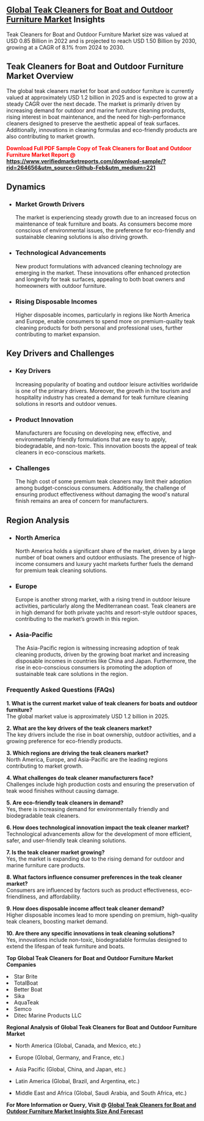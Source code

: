 <h2><a href="https://www.verifiedmarketreports.com/download-sample/?rid=264656&amp;utm_source=Github&amp;utm_medium=221" target="_blank">Global Teak Cleaners for Boat and Outdoor Furniture Market</a> Insights</h2><p>Teak Cleaners for Boat and Outdoor Furniture Market size was valued at USD 0.85 Billion in 2022 and is projected to reach USD 1.50 Billion by 2030, growing at a CAGR of 8.1% from 2024 to 2030.</p><p> <h2>Teak Cleaners for Boat and Outdoor Furniture Market Overview</h2> <p>The global teak cleaners market for boat and outdoor furniture is currently valued at approximately USD 1.2 billion in 2025 and is expected to grow at a steady CAGR over the next decade. The market is primarily driven by increasing demand for outdoor and marine furniture cleaning products, rising interest in boat maintenance, and the need for high-performance cleaners designed to preserve the aesthetic appeal of teak surfaces. Additionally, innovations in cleaning formulas and eco-friendly products are also contributing to market growth.</p> <p><strong><p><span class=""><span style="color: #ff0000;"><strong>Download Full PDF Sample Copy of Teak Cleaners for Boat and Outdoor Furniture Market Report</strong> @ </span><a href="https://www.verifiedmarketreports.com/download-sample/?rid=264656&amp;utm_source=Github-Feb&amp;utm_medium=221" target="_blank">https://www.verifiedmarketreports.com/download-sample/?rid=264656&amp;utm_source=Github-Feb&amp;utm_medium=221</a></span></p></strong></p> <h2>Dynamics</h2> <ul> <li><h3>Market Growth Drivers</h3> <p>The market is experiencing steady growth due to an increased focus on maintenance of teak furniture and boats. As consumers become more conscious of environmental issues, the preference for eco-friendly and sustainable cleaning solutions is also driving growth.</p> </li> <li><h3>Technological Advancements</h3> <p>New product formulations with advanced cleaning technology are emerging in the market. These innovations offer enhanced protection and longevity for teak surfaces, appealing to both boat owners and homeowners with outdoor furniture.</p> </li> <li><h3>Rising Disposable Incomes</h3> <p>Higher disposable incomes, particularly in regions like North America and Europe, enable consumers to spend more on premium-quality teak cleaning products for both personal and professional uses, further contributing to market expansion.</p> </li> </ul> <h2>Key Drivers and Challenges</h2> <ul> <li><h3>Key Drivers</h3> <p>Increasing popularity of boating and outdoor leisure activities worldwide is one of the primary drivers. Moreover, the growth in the tourism and hospitality industry has created a demand for teak furniture cleaning solutions in resorts and outdoor venues.</p> </li> <li><h3>Product Innovation</h3> <p>Manufacturers are focusing on developing new, effective, and environmentally friendly formulations that are easy to apply, biodegradable, and non-toxic. This innovation boosts the appeal of teak cleaners in eco-conscious markets.</p> </li> <li><h3>Challenges</h3> <p>The high cost of some premium teak cleaners may limit their adoption among budget-conscious consumers. Additionally, the challenge of ensuring product effectiveness without damaging the wood's natural finish remains an area of concern for manufacturers.</p> </li> </ul> <h2>Region Analysis</h2> <ul> <li><h3>North America</h3> <p>North America holds a significant share of the market, driven by a large number of boat owners and outdoor enthusiasts. The presence of high-income consumers and luxury yacht markets further fuels the demand for premium teak cleaning solutions.</p> </li> <li><h3>Europe</h3> <p>Europe is another strong market, with a rising trend in outdoor leisure activities, particularly along the Mediterranean coast. Teak cleaners are in high demand for both private yachts and resort-style outdoor spaces, contributing to the market’s growth in this region.</p> </li> <li><h3>Asia-Pacific</h3> <p>The Asia-Pacific region is witnessing increasing adoption of teak cleaning products, driven by the growing boat market and increasing disposable incomes in countries like China and Japan. Furthermore, the rise in eco-conscious consumers is promoting the adoption of sustainable teak care solutions in the region.</p> </li> </ul> <h3>Frequently Asked Questions (FAQs)</h3> <p><strong>1. What is the current market value of teak cleaners for boats and outdoor furniture?</strong><br> The global market value is approximately USD 1.2 billion in 2025.</p> <p><strong>2. What are the key drivers of the teak cleaners market?</strong><br> The key drivers include the rise in boat ownership, outdoor activities, and a growing preference for eco-friendly products.</p> <p><strong>3. Which regions are driving the teak cleaners market?</strong><br> North America, Europe, and Asia-Pacific are the leading regions contributing to market growth.</p> <p><strong>4. What challenges do teak cleaner manufacturers face?</strong><br> Challenges include high production costs and ensuring the preservation of teak wood finishes without causing damage.</p> <p><strong>5. Are eco-friendly teak cleaners in demand?</strong><br> Yes, there is increasing demand for environmentally friendly and biodegradable teak cleaners.</p> <p><strong>6. How does technological innovation impact the teak cleaner market?</strong><br> Technological advancements allow for the development of more efficient, safer, and user-friendly teak cleaning solutions.</p> <p><strong>7. Is the teak cleaner market growing?</strong><br> Yes, the market is expanding due to the rising demand for outdoor and marine furniture care products.</p> <p><strong>8. What factors influence consumer preferences in the teak cleaner market?</strong><br> Consumers are influenced by factors such as product effectiveness, eco-friendliness, and affordability.</p> <p><strong>9. How does disposable income affect teak cleaner demand?</strong><br> Higher disposable incomes lead to more spending on premium, high-quality teak cleaners, boosting market demand.</p> <p><strong>10. Are there any specific innovations in teak cleaning solutions?</strong><br> Yes, innovations include non-toxic, biodegradable formulas designed to extend the lifespan of teak furniture and boats.</p> </p><p><strong>Top Global Teak Cleaners for Boat and Outdoor Furniture Market Companies</strong></p><div data-test-id=""><p><li>Star Brite</li><li> TotalBoat</li><li> Better Boat</li><li> Sika</li><li> AquaTeak</li><li> Semco</li><li> Ditec Marine Products LLC</li></p><div><strong>Regional Analysis of&nbsp;Global Teak Cleaners for Boat and Outdoor Furniture Market</strong></div><ul><li dir="ltr"><p dir="ltr">North America&nbsp;(Global, Canada, and Mexico, etc.)</p></li><li dir="ltr"><p dir="ltr">Europe (Global, Germany, and France, etc.)</p></li><li dir="ltr"><p dir="ltr">Asia Pacific&nbsp;(Global, China, and Japan, etc.)</p></li><li dir="ltr"><p dir="ltr">Latin America&nbsp;(Global, Brazil, and Argentina, etc.)</p></li><li dir="ltr">Middle East and Africa&nbsp;(Global, Saudi Arabia, and South Africa, etc.)</li></ul><p><strong>For More Information or Query, Visit @&nbsp;</strong><strong><a href="https://www.verifiedmarketreports.com/product/teak-cleaners-for-boat-and-outdoor-furniture-market/?utm_source=Github&amp;utm_medium=221" target="_blank">Global Teak Cleaners for Boat and Outdoor Furniture Market Insights Size And Forecast</a></strong></p></div>
